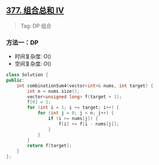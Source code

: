 ## [377. 组合总和 Ⅳ](https://leetcode.cn/problems/combination-sum-iv/description/)

> Tag: DP 组合 

### 方法一：DP
* 时间复杂度: ${O()}$
* 空间复杂度: ${O()}$
```cpp
class Solution {
public:
    int combinationSum4(vector<int>& nums, int target) {
        int n = nums.size();
        vector<unsigned long> f(target + 1);
        f[0] = 1;
        for (int i = 1; i <= target; i++) {
            for (int j = 0; j < n; j++) {
                if (i >= nums[j]) {
                    f[i] += f[i - nums[j]];
                }
            }
        }
        return f[target];
    }
};
```
